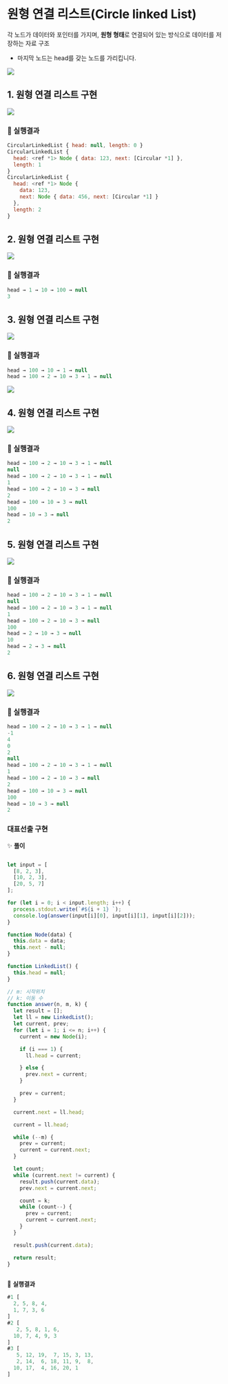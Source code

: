 # 원형 연결 리스트(Circle linked List)
각 노드가 데이터와 포인터를 가지며, **원형 형태**로 연결되어 있는 방식으로 데이터를 저장하는 자료 구조

- 마지막 노드는 head를 갖는 노드를 가리킵니다.

![](./Circle_linked_list/images/circle.png)


## 1. 원형 연결 리스트 구현
![](./Circle_linked_list/images/1.png)

### 🧪 실행결과


``` javascript
CircularLinkedList { head: null, length: 0 }
CircularLinkedList {
  head: <ref *1> Node { data: 123, next: [Circular *1] },
  length: 1
}
CircularLinkedList {
  head: <ref *1> Node {
    data: 123,
    next: Node { data: 456, next: [Circular *1] }
  },
  length: 2
}
```

## 2. 원형 연결 리스트 구현
![](./Circle_linked_list/images/2.png)


### 🧪 실행결과

``` javascript
head → 1 → 10 → 100 → null
3
```


## 3. 원형 연결 리스트 구현
![](./Circle_linked_list/images/3.png)

### 🧪 실행결과


``` javascript
head → 100 → 10 → 1 → null
head → 100 → 2 → 10 → 3 → 1 → null
```



![](./Circle_linked_list/images/review3-2.png)


## 4. 원형 연결 리스트 구현
![](./Circle_linked_list/images/4.png)


### 🧪 실행결과


``` javascript
head → 100 → 2 → 10 → 3 → 1 → null
null
head → 100 → 2 → 10 → 3 → 1 → null
1
head → 100 → 2 → 10 → 3 → null
2
head → 100 → 10 → 3 → null
100
head → 10 → 3 → null
2
```


## 5. 원형 연결 리스트 구현
![](./Circle_linked_list/images/5.png)


### 🧪 실행결과


``` javascript
head → 100 → 2 → 10 → 3 → 1 → null
null
head → 100 → 2 → 10 → 3 → 1 → null
1
head → 100 → 2 → 10 → 3 → null
100
head → 2 → 10 → 3 → null
10
head → 2 → 3 → null
2
```


## 6. 원형 연결 리스트 구현
![](./Circle_linked_list/images/6.png)


### 🧪 실행결과


``` javascript
head → 100 → 2 → 10 → 3 → 1 → null
-1
4
0
2
null
head → 100 → 2 → 10 → 3 → 1 → null
1
head → 100 → 2 → 10 → 3 → null
2
head → 100 → 10 → 3 → null
100
head → 10 → 3 → null
2
```




###  대표선출 구현

✨ **풀이**


```javascript

let input = [
  [8, 2, 3],
  [10, 2, 3],
  [20, 5, 7]
];

for (let i = 0; i < input.length; i++) {
  process.stdout.write(`#${i + 1} `);
  console.log(answer(input[i][0], input[i][1], input[i][2]));
}

function Node(data) {
  this.data = data;
  this.next - null;
}

function LinkedList() {
  this.head = null;
}

// m: 시작위치
// k: 이동 수
function answer(n, m, k) {
  let result = [];
  let ll = new LinkedList();
  let current, prev;
  for (let i = 1; i <= n; i++) {
    current = new Node(i);

    if (i === 1) {
      ll.head = current;

    } else {
      prev.next = current;
    }

    prev = current;
  }

  current.next = ll.head; 

  current = ll.head;

  while (--m) {
    prev = current;
    current = current.next;
  }

  let count;
  while (current.next != current) {
    result.push(current.data);
    prev.next = current.next;   

    count = k;
    while (count--) {
      prev = current;
      current = current.next;
    }
  }

  result.push(current.data);

  return result;
}



```



🧪 **실행결과**
```javascript
#1 [
  2, 5, 8, 4,
  1, 7, 3, 6
]
#2 [
   2, 5, 8, 1, 6,
  10, 7, 4, 9, 3
]
#3 [
   5, 12, 19,  7, 15, 3, 13,
   2, 14,  6, 18, 11, 9,  8,
  10, 17,  4, 16, 20, 1
]
```